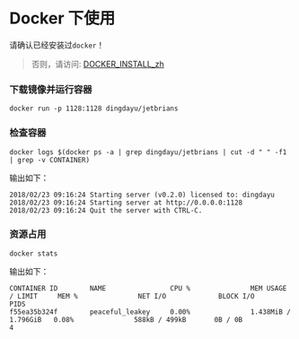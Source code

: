 # Docker 下使用

请确认已经安装过`docker`！

> 否则，请访问: [DOCKER_INSTALL_zh](DOCKER_INSTALL_zh.md)

### 下载镜像并运行容器

```
docker run -p 1128:1128 dingdayu/jetbrians
```

### 检查容器

`docker logs $(docker ps -a | grep dingdayu/jetbrians | cut -d " " -f1 | grep -v CONTAINER)`

输出如下：

```
2018/02/23 09:16:24 Starting server (v0.2.0) licensed to: dingdayu
2018/02/23 09:16:24 Starting server at http://0.0.0.0:1128
2018/02/23 09:16:24 Quit the server with CTRL-C.
```

### 资源占用

`docker stats`

输出如下：

```
CONTAINER ID        NAME                CPU %               MEM USAGE / LIMIT     MEM %               NET I/O             BLOCK I/O           PIDS
f55ea35b324f        peaceful_leakey     0.00%               1.438MiB / 1.796GiB   0.08%               588kB / 499kB       0B / 0B             4
```
